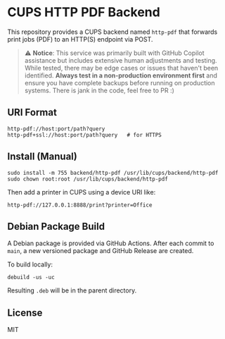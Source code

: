 # CUPS HTTP PDF Backend

This repository provides a CUPS backend named `http-pdf` that forwards print jobs (PDF) to an HTTP(S) endpoint via POST.

> ⚠️ **Notice**: This service was primarily built with GitHub Copilot assistance but includes extensive human adjustments and testing. While tested, there may be edge cases or issues that haven't been identified. **Always test in a non-production environment first** and ensure you have complete backups before running on production systems. There is jank in the code, feel free to PR :)

## URI Format
```
http-pdf://host:port/path?query
http-pdf+ssl://host:port/path?query   # for HTTPS
```

## Install (Manual)
```
sudo install -m 755 backend/http-pdf /usr/lib/cups/backend/http-pdf
sudo chown root:root /usr/lib/cups/backend/http-pdf
```

Then add a printer in CUPS using a device URI like:
```
http-pdf://127.0.0.1:8888/print?printer=Office
```

## Debian Package Build
A Debian package is provided via GitHub Actions. After each commit to `main`, a new versioned package and GitHub Release are created.

To build locally:
```
debuild -us -uc
```
Resulting `.deb` will be in the parent directory.

## License
MIT
